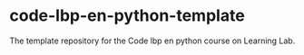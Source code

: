 # code-lbp-en-python-template
The template repository for the Code lbp en python course on Learning Lab.
